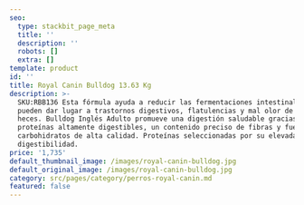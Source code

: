 ```yaml
---
seo:
  type: stackbit_page_meta
  title: ''
  description: ''
  robots: []
  extra: []
template: product
id: ''
title: Royal Canin Bulldog 13.63 Kg
description: >-
  SKU:RBB136 Esta fórmula ayuda a reducir las fermentaciones intestinales que
  pueden dar lugar a trastornos digestivos, flatulencias y mal olor de las
  heces. Bulldog Inglés Adulto promueve una digestión saludable gracias a
  proteínas altamente digestibles, un contenido preciso de fibras y fuentes de
  carbohidratos de alta calidad. Proteínas seleccionadas por su elevada
  digestibilidad.
price: '1,735'
default_thumbnail_image: /images/royal-canin-bulldog.jpg
default_original_image: /images/royal-canin-bulldog.jpg
category: src/pages/category/perros-royal-canin.md
featured: false
---
```

